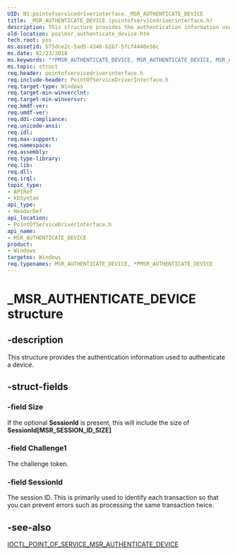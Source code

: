 ```yaml
---
UID: NS:pointofservicedriverinterface._MSR_AUTHENTICATE_DEVICE
title: _MSR_AUTHENTICATE_DEVICE (pointofservicedriverinterface.h)
description: This structure provides the authentication information used to authenticate a device.
old-location: pos\msr_authenticate_device.htm
tech.root: pos
ms.assetid: b75dce2c-5ad5-4340-b1b7-5fcf4440e58c
ms.date: 02/23/2018
ms.keywords: "*PMSR_AUTHENTICATE_DEVICE, MSR_AUTHENTICATE_DEVICE, MSR_AUTHENTICATE_DEVICE structure, PMSR_AUTHENTICATE_DEVICE, PMSR_AUTHENTICATE_DEVICE structure pointer, _MSR_AUTHENTICATE_DEVICE, pointofservicedriverinterface/MSR_AUTHENTICATE_DEVICE, pointofservicedriverinterface/PMSR_AUTHENTICATE_DEVICE, pos.msr_authenticate_device"
ms.topic: struct
req.header: pointofservicedriverinterface.h
req.include-header: PointOfServiceDriverInterface.h
req.target-type: Windows
req.target-min-winverclnt: 
req.target-min-winversvr: 
req.kmdf-ver: 
req.umdf-ver: 
req.ddi-compliance: 
req.unicode-ansi: 
req.idl: 
req.max-support: 
req.namespace: 
req.assembly: 
req.type-library: 
req.lib: 
req.dll: 
req.irql: 
topic_type:
- APIRef
- kbSyntax
api_type:
- HeaderDef
api_location:
- PointOfServiceDriverInterface.h
api_name:
- MSR_AUTHENTICATE_DEVICE
product:
- Windows
targetos: Windows
req.typenames: MSR_AUTHENTICATE_DEVICE, *PMSR_AUTHENTICATE_DEVICE
---
```


# _MSR_AUTHENTICATE_DEVICE structure


## -description


This structure provides the authentication information used to authenticate a device.


## -struct-fields




### -field Size

If the optional <b>SessionId</b> is present, this will include the size of <b>SessionId[MSR_SESSION_ID_SIZE]</b>


### -field Challenge1

The challenge token.


### -field SessionId

The session ID. This is primarily used to identify each transaction so that you can prevent errors such as processing the same transaction twice.


## -see-also




<a href="https://docs.microsoft.com/windows-hardware/drivers/ddi/content/pointofservicedriverinterface/ni-pointofservicedriverinterface-ioctl_point_of_service_msr_authenticate_device">IOCTL_POINT_OF_SERVICE_MSR_AUTHENTICATE_DEVICE</a>
 

 

